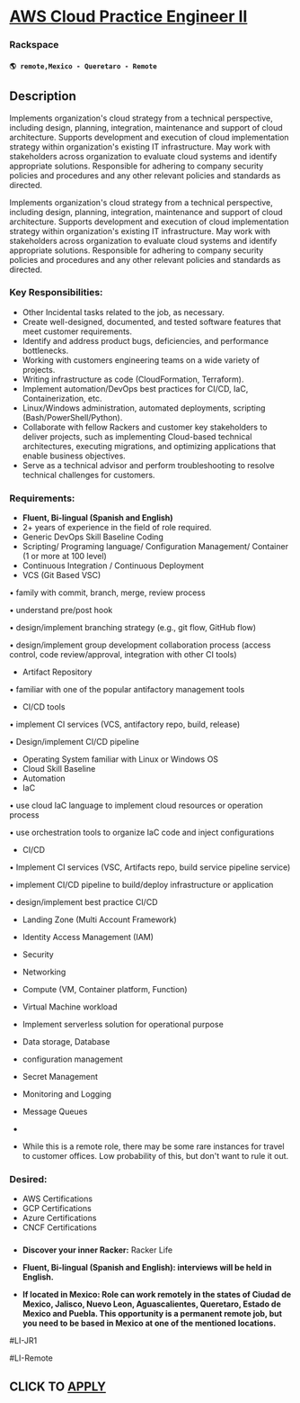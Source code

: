 # [AWS Cloud Practice Engineer II](https://www.remotewlb.com/apply/aws-cloud-practice-engineer-ii)  
### Rackspace  
#### `🌎 remote,Mexico - Queretaro - Remote`  

## Description

Implements organization's cloud strategy from a technical perspective, including design, planning, integration, maintenance and support of cloud architecture. Supports development and execution of cloud implementation strategy within organization's existing IT infrastructure. May work with stakeholders across organization to evaluate cloud systems and identify appropriate solutions. Responsible for adhering to company security policies and procedures and any other relevant policies and standards as directed.

  

Implements organization's cloud strategy from a technical perspective, including design, planning, integration, maintenance and support of cloud architecture. Supports development and execution of cloud implementation strategy within organization's existing IT infrastructure. May work with stakeholders across organization to evaluate cloud systems and identify appropriate solutions. Responsible for adhering to company security policies and procedures and any other relevant policies and standards as directed.

  

### Key Responsibilities:

* Other Incidental tasks related to the job, as necessary.
* Create well-designed, documented, and tested software features that meet customer requirements.
* Identify and address product bugs, deficiencies, and performance bottlenecks.
* Working with customers engineering teams on a wide variety of projects.
* Writing infrastructure as code (CloudFormation, Terraform).
* Implement automation/DevOps best practices for CI/CD, IaC, Containerization, etc.
* Linux/Windows administration, automated deployments, scripting (Bash/PowerShell/Python).
* Collaborate with fellow Rackers and customer key stakeholders to deliver projects, such as implementing Cloud-based technical architectures, executing migrations, and optimizing applications that enable business objectives.
* Serve as a technical advisor and perform troubleshooting to resolve technical challenges for customers.

  

  

### Requirements:

*  **Fluent, Bi-lingual (Spanish and English)**
* 2+ years of experience in the field of role required.
* Generic DevOps Skill Baseline Coding
* Scripting/ Programing language/ Configuration Management/ Container (1 or more at 100 level)
* Continuous Integration / Continuous Deployment
* VCS (Git Based VSC)

• family with commit, branch, merge, review process

• understand pre/post hook

• design/implement branching strategy (e.g., git flow, GitHub flow)

• design/implement group development collaboration process (access control, code review/approval, integration with other CI tools)

* Artifact Repository

• familiar with one of the popular antifactory management tools

* CI/CD tools

• implement CI services (VCS, antifactory repo, build, release)

• Design/implement CI/CD pipeline

* Operating System familiar with Linux or Windows OS
* Cloud Skill Baseline
* Automation
* IaC

• use cloud IaC language to implement cloud resources or operation process

• use orchestration tools to organize IaC code and inject configurations

* CI/CD

• Implement CI services (VSC, Artifacts repo, build service pipeline service)

• implement CI/CD pipeline to build/deploy infrastructure or application

• design/implement best practice CI/CD

* Landing Zone (Multi Account Framework)
* Identity Access Management (IAM)
* Security
* Networking
* Compute (VM, Container platform, Function)
* Virtual Machine workload
* Implement serverless solution for operational purpose
* Data storage, Database
* configuration management
* Secret Management
* Monitoring and Logging
* Message Queues
*   

* While this is a remote role, there may be some rare instances for travel to customer offices. Low probability of this, but don't want to rule it out. 

  

### Desired:

* AWS Certifications
* GCP Certifications
* Azure Certifications
* CNCF Certifications

  

###

*  **Discover your inner Racker:** Racker Life

  

*  **Fluent, Bi-lingual (Spanish and English): interviews will be held in English.**
*  **If located in Mexico: Role can work remotely in the states of Ciudad de Mexico, Jalisco, Nuevo Leon, Aguascalientes, Queretaro, Estado de Mexico and Puebla. This opportunity is a permanent remote job, but you need to be based in Mexico at one of the mentioned locations.**

  

  

#LI-JR1

#LI-Remote

  
## CLICK TO [APPLY](https://www.remotewlb.com/apply/aws-cloud-practice-engineer-ii)

